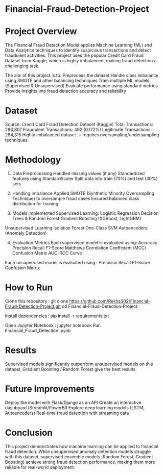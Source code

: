 # Financial-Fraud-Detection-Project

# Project Overview
The Financial Fraud Detection Model applies Machine Learning (ML) and Data Analytics techniques to identify suspicious transactions and detect fraudulent activities.
This project uses the popular Credit Card Fraud Dataset from Kaggle, which is highly imbalanced, making fraud detection a challenging task.

The aim of this project is to:
  Preprocess the dataset
  Handle class imbalance using SMOTE and other balancing techniques
  Train multiple ML models (Supervised & Unsupervised)
  Evaluate performance using standard metrics  
  Provide insights into fraud detection accuracy and reliability

# Dataset
Source: Credit Card Fraud Detection Dataset (Kaggle)
Total Transactions: 284,807
Fraudulent Transactions: 492 (0.172%)
Legitimate Transactions: 284,315
Highly imbalanced dataset → requires oversampling/undersampling techniques.

# Methodology
1. Data Preprocessing
Handled missing values (if any)
Standardized features using StandardScaler
Split data into train (70%) and test (30%) sets

2. Handling Imbalance
Applied SMOTE (Synthetic Minority Oversampling Technique) to oversample fraud cases
Ensured balanced class distribution for training

3. Models Implemented
  Supervised Learning:
    Logistic Regression
    Decision Trees & Random Forest
    Gradient Boosting (XGBoost, LightGBM)

  Unsupervised Learning
    Isolation Forest
    One-Class SVM
    Autoencoders (Anomaly Detection)

4. Evaluation Metrics
Each supervised model is evaluated using:
  Accuracy
  Precision
  Recall
  F1-Score
  Matthews Correlation Coefficient (MCC) 
  Confusion Matrix
  AUC-ROC Curve

Each unsupervised model is evaluated using :
  Precision
  Recall
  F1-Score
  Confusion Matrix

# How to Run
Clone this repository :
git clone https://github.com/RekhaS02/Financial-Fraud-Detection-Project.git
cd Financial-Fraud-Detection-Project

Install dependencies :
pip install -r requirements.txt

Open Jupyter Notebook :
jupyter notebook
Run Financial_Fraud_Detection.ipynb

# Results
Supervised models significantly outperform unsupervised models on this dataset.
Gradient Boosting / Random Forest give the best results.

# Future Improvements
Deploy the model with Flask/Django as an API
Create an interactive dashboard (Streamlit/PowerBI)
Explore deep learning models (LSTM, Autoencoders)
Real-time fraud detection with streaming data

# Conclusion
This project demonstrates how machine learning can be applied to financial fraud detection.
While unsupervised anomaly detection models struggle with this dataset, supervised ensemble models (Random Forest, Gradient Boosting) achieve strong fraud detection performance, making them more reliable for real-world deployment.
